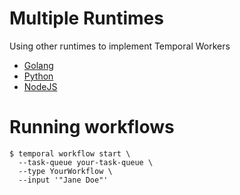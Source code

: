 # Multiple Runtimes

Using other runtimes to implement Temporal Workers

- [Golang](./golang)
- [Python](./python)
- [NodeJS](./nodejs)

# Running workflows

```shell
$ temporal workflow start \
  --task-queue your-task-queue \
  --type YourWorkflow \
  --input '"Jane Doe"'
```
